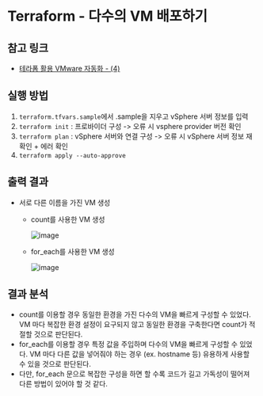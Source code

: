 # Terraform - 다수의 VM 배포하기
## 참고 링크
- [테라폼 활용 VMware 자동화 - (4)](https://tinted-tapir-06c.notion.site/VMware-4-1cb07373030f80d0a5e5c05fb656cd5c?pvs=74)

## 실행 방법
1. `terraform.tfvars.sample`에서 .sample을 지우고 vSphere 서버 정보를 입력
2. `terraform init` : 프로바이더 구성 -> 오류 시 vsphere provider 버전 확인
3. `terraform plan` : vSphere 서버와 연결 구성 -> 오류 시 vSphere 서버 정보 재확인 + 에러 확인
4. `terraform apply --auto-approve`
## 출력 결과
* 서로 다른 이름을 가진 VM 생성
    * count를 사용한 VM 생성
      
      ![image](https://github.com/user-attachments/assets/fe71d671-21ff-4cd3-ab40-33e58266f49f)
    * for_each를 사용한 VM 생성
      
      ![image](https://github.com/user-attachments/assets/e88f2f0a-fd3a-47ae-9d06-6b6f79b0849c)

## 결과 분석
- count를 이용할 경우 동일한 환경을 가진 다수의 VM을 빠르게 구성할 수 있었다. 
    VM 마다 복잡한 환경 설정이 요구되지 않고 동일한 환경을 구축한다면 count가 적절할 것으로 판단된다.
- for_each를 이용할 경우 특정 값을 주입하며 다수의 VM을 빠르게 구성할 수 있었다.
    VM 마다 다른 값을 넣어줘야 하는 경우 (ex. hostname 등) 유용하게 사용할 수 있을 것으로 판단된다.
- 다만, for_each 문으로 복잡한 구성을 하면 할 수록 코드가 길고 가독성이 떨어져 다른 방법이 있어야 할 것 같다. 
